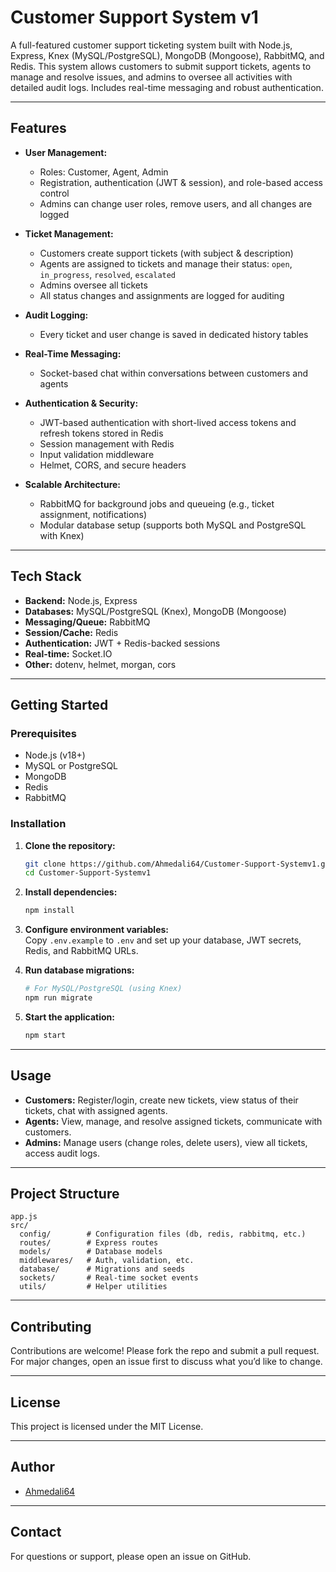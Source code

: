 # Customer Support System v1

A full-featured customer support ticketing system built with Node.js, Express, Knex (MySQL/PostgreSQL), MongoDB (Mongoose), RabbitMQ, and Redis. 
This system allows customers to submit support tickets, agents to manage and resolve issues, and admins to oversee all activities with detailed audit logs. 
Includes real-time messaging and robust authentication.

---

## Features

- **User Management:**  
  - Roles: Customer, Agent, Admin  
  - Registration, authentication (JWT & session), and role-based access control  
  - Admins can change user roles, remove users, and all changes are logged

- **Ticket Management:**  
  - Customers create support tickets (with subject & description)  
  - Agents are assigned to tickets and manage their status: `open`, `in_progress`, `resolved`, `escalated`  
  - Admins oversee all tickets  
  - All status changes and assignments are logged for auditing

- **Audit Logging:**  
  - Every ticket and user change is saved in dedicated history tables

- **Real-Time Messaging:**  
  - Socket-based chat within conversations between customers and agents

- **Authentication & Security:**  
  - JWT-based authentication with short-lived access tokens and refresh tokens stored in Redis  
  - Session management with Redis  
  - Input validation middleware  
  - Helmet, CORS, and secure headers

- **Scalable Architecture:**  
  - RabbitMQ for background jobs and queueing (e.g., ticket assignment, notifications)  
  - Modular database setup (supports both MySQL and PostgreSQL with Knex)

---

## Tech Stack

- **Backend:** Node.js, Express
- **Databases:** MySQL/PostgreSQL (Knex), MongoDB (Mongoose)
- **Messaging/Queue:** RabbitMQ
- **Session/Cache:** Redis
- **Authentication:** JWT + Redis-backed sessions
- **Real-time:** Socket.IO
- **Other:** dotenv, helmet, morgan, cors

---

## Getting Started

### Prerequisites

- Node.js (v18+)
- MySQL or PostgreSQL
- MongoDB
- Redis
- RabbitMQ

### Installation

1. **Clone the repository:**
   ```bash
   git clone https://github.com/Ahmedali64/Customer-Support-Systemv1.git
   cd Customer-Support-Systemv1
   ```

2. **Install dependencies:**
   ```bash
   npm install
   ```

3. **Configure environment variables:**  
   Copy `.env.example` to `.env` and set up your database, JWT secrets, Redis, and RabbitMQ URLs.

4. **Run database migrations:**
   ```bash
   # For MySQL/PostgreSQL (using Knex)
   npm run migrate
   ```

5. **Start the application:**
   ```bash
   npm start
   ```

---

## Usage

- **Customers:** Register/login, create new tickets, view status of their tickets, chat with assigned agents.
- **Agents:** View, manage, and resolve assigned tickets, communicate with customers.
- **Admins:** Manage users (change roles, delete users), view all tickets, access audit logs.

---

## Project Structure

```
app.js
src/
  config/        # Configuration files (db, redis, rabbitmq, etc.)
  routes/        # Express routes
  models/        # Database models
  middlewares/   # Auth, validation, etc.
  database/      # Migrations and seeds
  sockets/       # Real-time socket events
  utils/         # Helper utilities
```

---

## Contributing

Contributions are welcome! Please fork the repo and submit a pull request. For major changes, open an issue first to discuss what you’d like to change.

---

## License

This project is licensed under the MIT License.

---

## Author

- [Ahmedali64](https://github.com/Ahmedali64)

---

## Contact

For questions or support, please open an issue on GitHub.

